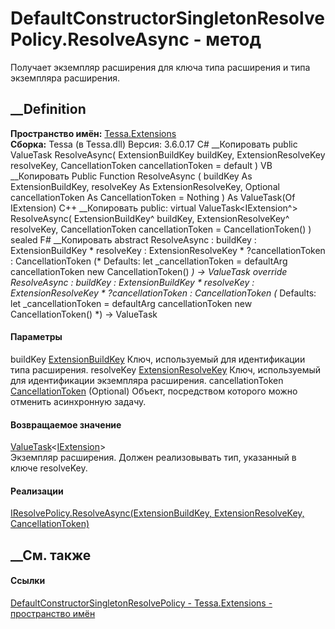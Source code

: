 # DefaultConstructorSingletonResolvePolicy.ResolveAsync - метод
Получает экземпляр расширения для ключа типа расширения и типа экземпляра
расширения.
##  __Definition
 **Пространство имён:** [Tessa.Extensions](N_Tessa_Extensions.htm)  
 **Сборка:** Tessa (в Tessa.dll) Версия: 3.6.0.17
C# __Копировать
     public ValueTask<IExtension> ResolveAsync(
    	ExtensionBuildKey buildKey,
    	ExtensionResolveKey resolveKey,
    	CancellationToken cancellationToken = default
    )
VB __Копировать
     Public Function ResolveAsync ( 
    	buildKey As ExtensionBuildKey,
    	resolveKey As ExtensionResolveKey,
    	Optional cancellationToken As CancellationToken = Nothing
    ) As ValueTask(Of IExtension)
C++ __Копировать
     public:
    virtual ValueTask<IExtension^> ResolveAsync(
    	ExtensionBuildKey^ buildKey, 
    	ExtensionResolveKey^ resolveKey, 
    	CancellationToken cancellationToken = CancellationToken()
    ) sealed
F# __Копировать
     abstract ResolveAsync : 
            buildKey : ExtensionBuildKey * 
            resolveKey : ExtensionResolveKey * 
            ?cancellationToken : CancellationToken 
    (* Defaults:
            let _cancellationToken = defaultArg cancellationToken new CancellationToken()
    *)
    -> ValueTask<IExtension> 
    override ResolveAsync : 
            buildKey : ExtensionBuildKey * 
            resolveKey : ExtensionResolveKey * 
            ?cancellationToken : CancellationToken 
    (* Defaults:
            let _cancellationToken = defaultArg cancellationToken new CancellationToken()
    *)
    -> ValueTask<IExtension> 
#### Параметры
buildKey [ExtensionBuildKey](T_Tessa_Extensions_ExtensionBuildKey.htm)
    Ключ, используемый для идентификации типа расширения.
resolveKey [ExtensionResolveKey](T_Tessa_Extensions_ExtensionResolveKey.htm)
    Ключ, используемый для идентификации экземпляра расширения.
cancellationToken
[CancellationToken](https://learn.microsoft.com/dotnet/api/system.threading.cancellationtoken)
(Optional)
    Объект, посредством которого можно отменить асинхронную задачу.
#### Возвращаемое значение
[ValueTask](https://learn.microsoft.com/dotnet/api/system.threading.tasks.valuetask-1)<[IExtension](T_Tessa_Extensions_IExtension.htm)>  
Экземпляр расширения. Должен реализовывать тип, указанный в ключе resolveKey.
#### Реализации
[IResolvePolicy.ResolveAsync(ExtensionBuildKey, ExtensionResolveKey,
CancellationToken)](M_Tessa_Extensions_IResolvePolicy_ResolveAsync.htm)  
##  __См. также
#### Ссылки
[DefaultConstructorSingletonResolvePolicy -
](T_Tessa_Extensions_DefaultConstructorSingletonResolvePolicy.htm)
[Tessa.Extensions - пространство имён](N_Tessa_Extensions.htm)
